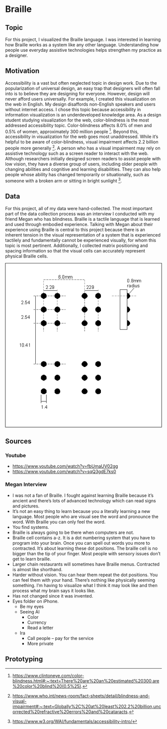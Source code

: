 # Braille

## Topic
For this project, I visualized the Braille language. I was interested in learning how Braille works as a system like any other language. Understanding how people use everyday assistive technologies helps strengthen my practice as a designer. 
## Motivation
Accessibility is a vast but often neglected topic in design work. Due to the popularization of universal design, an easy trap that designers will often fall into is to believe they are designing for everyone. However, design will never afford users universally. For example, I created this visualization on the web in English. My design disaffords non-English speakers and users without internet access.
I chose this topic because accessibility in information visualization is an underdeveloped knowledge area. As a design student studying visualization for the web, color-blindness is the most addressed accessibility topic. Color-blindness affects 8.0% of men and 0.5% of women, approximately 300 million people [^1]. Beyond this, accessibility in visualization for the web goes most unaddressed. While it’s helpful to be aware of color-blindness, visual impairment affects 2.2 billion people more generally [^2]. A person who has a visual impairment may rely on assistive technology such as a screen reader to interact with the web. Although researchers initially designed screen readers to assist people with low vision, they have a diverse group of users, including older people with changing abilities and cognitive and learning disabilities. They can also help people whose ability has changed temporarily or situationally, such as someone with a broken arm or sitting in bright sunlight [^3].
## Data
For this project, all of my data were hand-collected. The most important part of the data collection process was an interview I conducted with my friend Megan who has blindness. Braille is a tactile language that is learned and used through embodied experience. Talking with Megan about their experience using Braille is central to this project because there is an inherent tension in the visual representation of a system that is experienced tactilely and fundamentally cannot be experienced visually, for whom this topic is most pertinent. Additionally, I collected matrix positioning and spacing information so that the visual cells can accurately represent physical Braille cells. 

![Braille cell spacing and positioning](/images/cell_spacing.gif)


## Sources

[^1]: https://www.clintoneye.com/color-blindness.html#:~:text=There%20are%20an%20estimated%20300,are%20color%20blind%20(0.5%25).
[^2]: https://www.who.int/news-room/fact-sheets/detail/blindness-and-visual-impairment#:~:text=Globally%2C%20at%20least%202.2%20billion,uncorrected%20refractive%20errors%20and%20cataracts. 
[^3]: https://www.w3.org/WAI/fundamentals/accessibility-intro/ 


### Youtube
* https://www.youtube.com/watch?v=fbUmaUV02gg
* https://www.youtube.com/watch?v=sqQ3gdE7ks0


### Megan Interview

* I was not a fan of Braille. I fought against learning Braille because it’s ancient and there’s lots of advanced technology which can read signs and pictures.
* It’s not an easy thing to learn because you a literally learning a new language. Most people who are visual see the word and pronounce the word. With Braille you can only feel the word.
* You find systems.
* Braille is always going to be there when computers are not.
* Braille cell contains a-z. It is a dot numbering system that you have to program into your brain. Once you can spell out words you more to contracted. It’s about learning these dot positions. The braille cell is no bigger than the tip of your finger. Most people with sensory issues don’t get to learn braille.
* Larger chain restaurants will sometimes have Braille menus.
Contracted is almost like shorthand.
* Harder without vision. You can hear them repeat the dot positions. You can feel them with your hand. There’s nothing like physically seeming something. I’m having to visualize what I think it may look like and then process what my brain says it looks like.
* Has not changed since it was invented.
* Eyes folder on iPhone.
    * Be my eyes
    * Seeing AI
        * Color
        * Currency
        * Read a letter
    * Ira
        * Call people – pay for the service
        * More private	



## Prototyping
